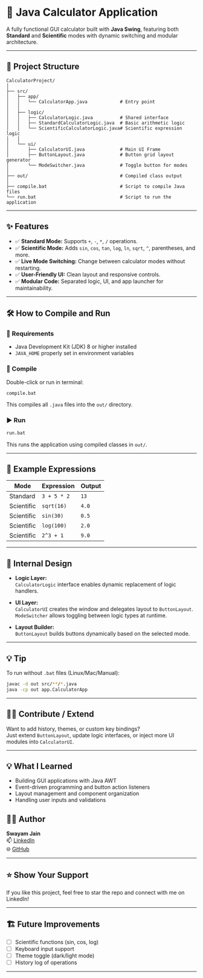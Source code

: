 # 🧮 Java Calculator Application

A fully functional GUI calculator built with **Java Swing**, featuring both **Standard** and **Scientific** modes with dynamic switching and modular architecture.

---

## 📁 Project Structure

```
CalculatorProject/
│
├── src/
│   ├── app/
│   │   └── CalculatorApp.java            # Entry point
│   │
│   ├── logic/
│   │   ├── CalculatorLogic.java          # Shared interface
│   │   ├── StandardCalculatorLogic.java  # Basic arithmetic logic
│   │   └── ScientificCalculatorLogic.java# Scientific expression logic
│   │
│   └── ui/
│       ├── CalculatorUI.java             # Main UI Frame
│       ├── ButtonLayout.java             # Button grid layout generator
│       └── ModeSwitcher.java             # Toggle button for modes
│
├── out/                                  # Compiled class output
│
├── compile.bat                           # Script to compile Java files
└── run.bat                               # Script to run the application
```

---

## ✨ Features

- ✅ **Standard Mode:** Supports `+`, `-`, `*`, `/` operations.
- ✅ **Scientific Mode:** Adds `sin`, `cos`, `tan`, `log`, `ln`, `sqrt`, `^`, parentheses, and more.
- ✅ **Live Mode Switching:** Change between calculator modes without restarting.
- ✅ **User-Friendly UI:** Clean layout and responsive controls.
- ✅ **Modular Code:** Separated logic, UI, and app launcher for maintainability.

---

## 🛠 How to Compile and Run

### 📌 Requirements

- Java Development Kit (JDK) 8 or higher installed
- `JAVA_HOME` properly set in environment variables

### 🧱 Compile

Double-click or run in terminal:

```bash
compile.bat
```

This compiles all `.java` files into the `out/` directory.

### ▶ Run

```bash
run.bat
```

This runs the application using compiled classes in `out/`.

---

## 🧪 Example Expressions

| Mode       | Expression            | Output  |
|------------|------------------------|---------|
| Standard   | `3 + 5 * 2`            | `13`    |
| Scientific | `sqrt(16)`             | `4.0`   |
| Scientific | `sin(30)`              | `0.5`   |
| Scientific | `log(100)`             | `2.0`   |
| Scientific | `2^3 + 1`              | `9.0`   |

---

## 🧠 Internal Design

- **Logic Layer:**  
  `CalculatorLogic` interface enables dynamic replacement of logic handlers.

- **UI Layer:**  
  `CalculatorUI` creates the window and delegates layout to `ButtonLayout`.  
  `ModeSwitcher` allows toggling between logic types at runtime.

- **Layout Builder:**  
  `ButtonLayout` builds buttons dynamically based on the selected mode.

---

## 💡 Tip

To run without `.bat` files (Linux/Mac/Manual):

```bash
javac -d out src/**/*.java
java -cp out app.CalculatorApp
```

---

## 👨‍💻 Contribute / Extend

Want to add history, themes, or custom key bindings?  
Just extend `ButtonLayout`, update logic interfaces, or inject more UI modules into `CalculatorUI`.

---

## 💡 What I Learned

- Building GUI applications with Java AWT
- Event-driven programming and button action listeners
- Layout management and component organization
- Handling user inputs and validations

## 👨‍💻 Author

**Swayam Jain**  
📫 [LinkedIn](https://www.linkedin.com/in/swayamjain06/)  
🌐 [GitHub](https://github.com/Swayam4717)

---

## ⭐️ Show Your Support

If you like this project, feel free to star the repo and connect with me on LinkedIn!

---

## 🏗️ Future Improvements

- [ ] Scientific functions (sin, cos, log)
- [ ] Keyboard input support
- [ ] Theme toggle (dark/light mode)
- [ ] History log of operations

---
